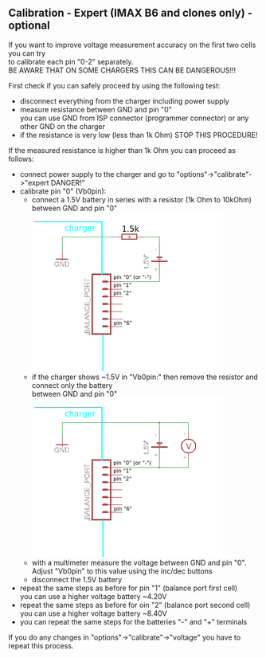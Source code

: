 
Calibration - Expert (IMAX B6 and clones only) - optional
-----------------------------------------

If you want to improve voltage measurement accuracy on the first two cells you can try  
to calibrate each pin "0-2" separately.  
BE AWARE THAT ON SOME CHARGERS THIS CAN BE DANGEROUS!!!

First check if you can safely proceed by using the following test:

- disconnect everything from the charger including power supply
- measure resistance between GND and pin "0"  
  you can use GND from ISP connector (programmer connector) or any other GND on the charger
- if the resistance is very low (less than 1k Ohm) STOP THIS PROCEDURE!

If the measured resistance is higher than 1k Ohm you can proceed as follows:

- connect power supply to the charger and go to "options"->"calibrate"->"expert DANGER!"
- calibrate pin "0" (Vb0pin):
  - connect a 1.5V battery in series with a resistor (1k Ohm to 10kOhm) between GND and pin "0"  
   ![pin0 battery resistor](calibration_expert_pin0_resistor.png)
  - if the charger shows ~1.5V in "Vb0pin:" then remove the resistor and connect only the battery  
    between GND and pin "0"  
   ![pin0 battery](calibration_expert_pin0.png)
  - with a multimeter measure the voltage between GND and pin "0".  
    Adjust "Vb0pin" to this value using the inc/dec buttons
  - disconnect the 1.5V battery
- repeat the same steps as before for pin "1" (balance port first cell)  
  you can use a higher voltage battery ~4.20V
- repeat the same steps as before for oin "2" (balance port second cell)  
  you can use a higher voltage battery ~8.40V
- you can repeat the same steps for the batteries "-" and "+" terminals

If you do any changes in "options"->"calibrate"->"voltage" you have to repeat this process.

